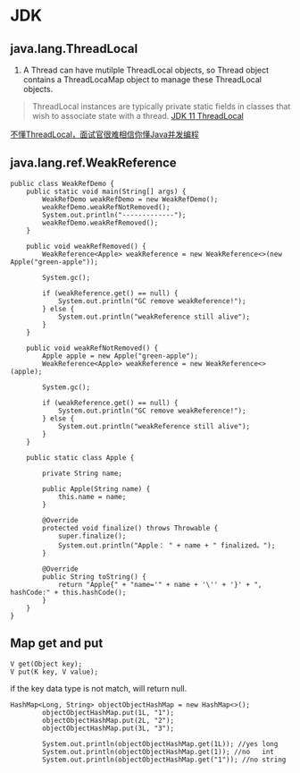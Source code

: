 # JDK

## java.lang.ThreadLocal
1. A Thread can have mutilple ThreadLocal objects, so Thread object contains a ThreadLocaMap object to manage these ThreadLocal objects.
> ThreadLocal instances are typically private static fields in classes that wish to associate state with a thread.
> [JDK 11 ThreadLocal](https://docs.oracle.com/en/java/javase/11/docs/api/java.base/java/lang/ThreadLocal.html)

[不懂ThreadLocal，面试官很难相信你懂Java并发编程](https://baijiahao.baidu.com/s?id=1663127810801876375&wfr=spider&for=pc)

## java.lang.ref.WeakReference
```
public class WeakRefDemo {
	public static void main(String[] args) {
		WeakRefDemo weakRefDemo = new WeakRefDemo();
		weakRefDemo.weakRefNotRemoved();
		System.out.println("-------------");
		weakRefDemo.weakRefRemoved();
	}

	public void weakRefRemoved() {
		WeakReference<Apple> weakReference = new WeakReference<>(new Apple("green-apple"));

		System.gc();

		if (weakReference.get() == null) {
			System.out.println("GC remove weakReference!");
		} else {
			System.out.println("weakReference still alive");
		}
	}

	public void weakRefNotRemoved() {
		Apple apple = new Apple("green-apple");
		WeakReference<Apple> weakReference = new WeakReference<>(apple);

		System.gc();

		if (weakReference.get() == null) {
			System.out.println("GC remove weakReference!");
		} else {
			System.out.println("weakReference still alive");
		}
	}

	public static class Apple {

		private String name;

		public Apple(String name) {
			this.name = name;
		}

		@Override
		protected void finalize() throws Throwable {
			super.finalize();
			System.out.println("Apple： " + name + " finalized。");
		}

		@Override
		public String toString() {
			return "Apple{" + "name='" + name + '\'' + '}' + ", hashCode:" + this.hashCode();
		}
	}
}
```

## Map get and put
```
V get(Object key); 
V put(K key, V value);
```
if the key data type is not match, will return null. 

```
HashMap<Long, String> objectObjectHashMap = new HashMap<>();
		objectObjectHashMap.put(1L, "1");
		objectObjectHashMap.put(2L, "2");
		objectObjectHashMap.put(3L, "3");

		System.out.println(objectObjectHashMap.get(1L)); //yes long 
		System.out.println(objectObjectHashMap.get(1)); //no   int
		System.out.println(objectObjectHashMap.get("1")); //no string
```